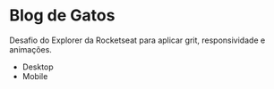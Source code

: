 # Blog de Gatos

Desafio do Explorer da Rocketseat para aplicar grit, responsividade e animações.

- Desktop
- Mobile